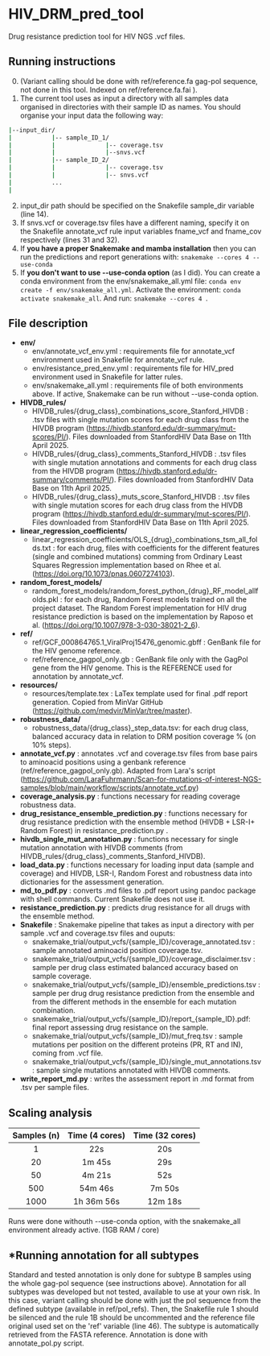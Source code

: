 # HIV_DRM_pred_tool
Drug resistance prediction tool for HIV NGS .vcf files.

## Running instructions

0. (Variant calling should be done with ref/reference.fa gag-pol sequence, not done in this tool. Indexed on ref/reference.fa.fai ).
1. The current tool uses as input a directory with all samples data organised in directories with their sample ID as names. You should organise your input data the following way:
``` bash  
|--input_dir/  
|           |-- sample_ID_1/  
|           |              |-- coverage.tsv  
|           |              |--snvs.vcf  
|           |-- sample_ID_2/  
|           |              |-- coverage.tsv  
|           |              |-- snvs.vcf  
|           ...  
|   
```  

2. input_dir path should be specified on the Snakefile sample_dir variable (line 14).
3. If snvs.vcf or coverage.tsv files have a different naming, specify it on the Snakefile annotate_vcf rule input variables fname_vcf and fname_cov respectively (lines 31 and 32).
4. If **you have a proper Snakemake and mamba installation** then you can run the predictions and report generations with:
``` snakemake --cores 4 --use-conda ```
5. If **you don't want to use --use-conda option** (as I did). You can create a conda environment from the env/snakemake_all.yml file:
``` conda env create -f env/snakemake_all.yml ```.
Activate the environment:
``` conda activate snakemake_all ```.
And run:
``` snakemake --cores 4  ```.



## File description
* **env/**
   - env/annotate_vcf_env.yml : requirements file for annotate_vcf environment used in Snakefile for annotate_vcf rule.
   - env/resistance_pred_env.yml : requirements file for HIV_pred environment used in Snakefile for latter rules.
   - env/snakemake_all.yml : requirements file of both environments above. If active, Snakemake can be run without --use-conda option.
* **HIVDB_rules/**
    - HIVDB_rules/{drug_class}_combinations_score_Stanford_HIVDB : .tsv files with single mutation scores for each drug class from the HIVDB program (https://hivdb.stanford.edu/dr-summary/mut-scores/PI/). Files downloaded from StanfordHIV Data Base on 11th April 2025.
    - HIVDB_rules/{drug_class}_comments_Stanford_HIVDB : .tsv files with single mutation annotations and comments for each drug class from the HIVDB program (https://hivdb.stanford.edu/dr-summary/comments/PI/). Files downloaded from StanfordHIV Data Base on 11th April 2025.
    - HIVDB_rules/{drug_class}_muts_score_Stanford_HIVDB : .tsv files with single mutation scores for each drug class from the HIVDB program (https://hivdb.stanford.edu/dr-summary/mut-scores/PI/). Files downloaded from StanfordHIV Data Base on 11th April 2025.
* **linear_regression_coefficients/**
    - linear_regression_coefficients/OLS_{drug}_combinations_tsm_all_folds.txt : for each drug, files with coefficients for the different features (single and combined mutations) comming from Ordinary Least Squares Regression implementation based on Rhee et al. (https://doi.org/10.1073/pnas.0607274103).
* **random_forest_models/**
    - random_forest_models/random_forest_python_{drug}_RF_model_allfolds.pkl : for each drug, Random Forest models trained on all the project dataset. The Random Forest implementation for HIV drug resistance prediction is based on the implementation by Raposo et al. (https://doi.org/10.1007/978-3-030-38021-2_6).
* **ref/**
   - ref/GCF_000864765.1_ViralProj15476_genomic.gbff : GenBank file for the HIV genome reference.
   - ref/reference_gagpol_only.gb : GenBank file only with the GagPol gene from the HIV genome. This is the REFERENCE used for annotation by annotate_vcf.
* **resources/**
   - resources/template.tex : LaTex template used for final .pdf report generation. Copied from MinVar GitHub (https://github.com/medvir/MinVar/tree/master).
* **robustness_data/**
   - robustness_data/{drug_class}_step_data.tsv: for each drug class, balanced accuracy data in relation to DRM position coverage % (on 10% steps).
* **annotate_vcf.py** : annotates .vcf and coverage.tsv files from base pairs to aminoacid positions using a genbank reference (ref/reference_gagpol_only.gb). Adapted from Lara's script (https://github.com/LaraFuhrmann/Scan-for-mutations-of-interest-NGS-samples/blob/main/workflow/scripts/annotate_vcf.py)
* **coverage_analysis.py** : functions necessary for reading coverage robustness data. 
* **drug_resistance_ensemble_prediction.py** : functions necessary for drug resistance prediction with the ensemble method (HIVDB + LSR-I+ Random Forest) in resistance_prediction.py .
* **hivdb_single_mut_annotation.py** : functions necessary for single mutation annotation with HIVDB comments (from HIVDB_rules/{drug_class}_comments_Stanford_HIVDB). 
* **load_data.py** : functions necessary for loading input data (sample and coverage) and HIVDB, LSR-I, Random Forest and robustness data into dictionaries for the assessment generation.
* **md_to_pdf.py** : converts .md files to .pdf report using pandoc package with shell commands. Current Snakefile does not use it. 
*  **resistance_prediction.py** : predicts drug resistance for all drugs with the ensemble method.
* **Snakefile** : Snakemake pipeline that takes as input a directory with per sample .vcf and coverage.tsv files and ouputs:
   - snakemake_trial/output_vcfs/{sample_ID}/coverage_annotated.tsv : sample annotated aminoacid position coverage.tsv.
   - snakemake_trial/output_vcfs/{sample_ID}/coverage_disclaimer.tsv : sample per drug class estimated balanced accuracy based on sample coverage.
   - snakemake_trial/output_vcfs/{sample_ID}/ensemble_predictions.tsv : sample per drug drug resistance prediction from the ensemble and from the different methods in the ensemble for each mutation combination.
   - snakemake_trial/output_vcfs/{sample_ID}/report_{sample_ID}.pdf: final report assessing drug resistance on the sample.
   - snakemake_trial/output_vcfs/{sample_ID}/mut_freq.tsv : sample mutations per position on the different proteins (PR, RT and IN), coming from .vcf file.
   - snakemake_trial/output_vcfs/{sample_ID}/single_mut_annotations.tsv : sample single mutations annotated with HIVDB comments.
* **write_report_md.py** : writes the assessment report in .md format from .tsv per sample files. 

## Scaling analysis

<div align="center">

| Samples (n) | Time (4 cores) | Time (32 cores) |
|:-----------:|:--------------:|:---------------:|
|     1       |      22s       |      20s        |
|     20      |     1m 45s     |      29s        |
|     50      |     4m 21s     |      52s        |
|     500     |     54m 46s    |      7m 50s     |
|    1000     |    1h 36m 56s  |      12m 18s    |

</div>
Runs were done withouth --use-conda option, with the snakemake_all environment already active.
(1GB RAM / core)

## *Running annotation for all subtypes
Standard and tested annotation is only done for subtype B samples using the whole gag-pol sequence (see instructions above). Annotation for all subtypes was developed but not tested, available to use at your own risk. In this case, variant calling should be done with just the pol sequence from the defined subtype (available in ref/pol_refs). Then, the Snakefile rule 1 should be silenced and the rule 1B should be uncommented and the reference file original used set on the 'ref' variable (line 46). The subtype is automatically retrieved from the FASTA reference. Annotation is done with annotate_pol.py script.